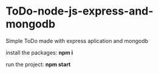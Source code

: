 # ToDo-node-js-express-and-mongodb

Simple ToDo made with express aplication and mongodb

install the packages:
**npm i**

run the project:
**npm start**
